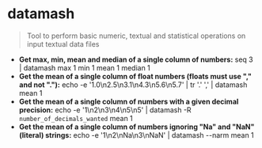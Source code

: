 # datamash
> Tool to perform basic numeric, textual and statistical operations on input textual data files
- **Get max, min, mean and median of a single column of numbers:**
seq 3 | datamash max 1 min 1 mean 1 median 1
- **Get the mean of a single column of float numbers (floats must use "," and not "."):**
echo -e '1.0\n2.5\n3.1\n4.3\n5.6\n5.7' | tr '.' ',' | datamash mean 1
- **Get the mean of a single column of numbers with a given decimal precision:**
echo -e '1\n2\n3\n4\n5\n5' | datamash -R `number_of_decimals_wanted` mean 1
- **Get the mean of a single column of numbers ignoring "Na" and "NaN" (literal) strings:**
echo -e '1\n2\nNa\n3\nNaN' | datamash --narm mean 1
